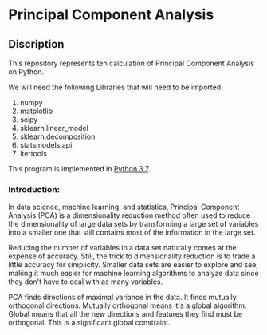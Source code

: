# Principal Component Analysis

## Discription  
This repository represents teh calculation of Principal Component Analysis on Python.

We will need the following Libraries that will need to be imported.

1. numpy
2. matplotlib    
3. scipy
4. sklearn.linear_model
5. sklearn.decomposition
6. statsmodels.api
7. itertools


This program is implemented in [Python 3.7](https://www.python.org/downloads/release/python-377/). 

### Introduction:

In data science, machine learning, and statistics, Principal Component Analysis (PCA) is a dimensionality reduction method often used to reduce the dimensionality of large data sets by transforming a large set of variables into a smaller one that still contains most of the information in the large set.

Reducing the number of variables in a data set naturally comes at the expense of accuracy. Still, the trick to dimensionality reduction is to trade a little accuracy for simplicity. Smaller data sets are easier to explore and see, making it much easier for machine learning algorithms to analyze data since they don't have to deal with as many variables.
 
PCA finds directions of maximal variance in the data. It finds mutually orthogonal directions. Mutually orthogonal means it's a global algorithm. Global means that all the new directions and features they find must be orthogonal. This is a significant global constraint.
